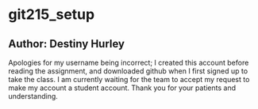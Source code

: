 # git215_setup
## Author: Destiny Hurley
Apologies for my username being incorrect; I created this account before reading the assignment, and downloaded github when I first signed up to take the class. I am currently waiting for the team to accept my request to make my account a student account. Thank you for your patients and understanding.